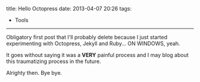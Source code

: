 title: Hello Octopress
date: 2013-04-07 20:26
tags:
- Tools
---

Obligatory first post that I'll probably delete because I just started experimenting with
Octopress, Jekyll and Ruby... ON WINDOWS, yeah.

It goes without saying it was a **VERY** painful process and I may blog about this traumatizing
process in the future.

Alrighty then. Bye bye.
